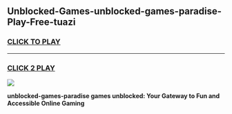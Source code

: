 
## Unblocked-Games-unblocked-games-paradise-Play-Free-tuazi
<h3>
<a href="https://premium76.site?title=unblocked-games-paradise&ref=15A">CLICK TO PLAY</a></h3>
<hr>

<h3>
<a href="https://premium76.site?title=unblocked-games-paradise&ref=15A">CLICK 2 PLAY</a>
  
</h3>

<a href="https://premium76.site?title=unblocked-games-paradise&ref=15A"><img src="https://clearcache.store/games.png"></a>


**unblocked-games-paradise games unblocked: Your Gateway to Fun and Accessible Online Gaming**
